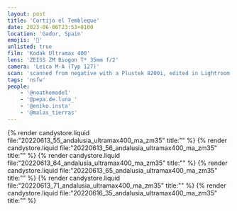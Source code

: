```yaml
---
layout: post
title: 'Cortijo el Tembleque'
date: 2023-06-06T23:53+0100
location: 'Gador, Spain'
emojis: '🔞'
unlisted: true
film: 'Kodak Ultramax 400'
lens: 'ZEISS ZM Biogon T* 35mm f/2'
camera: 'Leica M-A (Typ 127)'
scan: 'scanned from negative with a Plustek 8200i, edited in Lightroom'
tags: 'nsfw'
people: 
    - '@noathemodel'
    - '@pepa.de.luna_'
    - '@eniko.insta'
    - '@malas_tierras'
---
```


{% render candystore.liquid file:"20220613_55_andalusia_ultramax400_ma_zm35" title:"" %}
{% render candystore.liquid file:"20220613_56_andalusia_ultramax400_ma_zm35" title:"" %}
{% render candystore.liquid file:"20220613_64_andalusia_ultramax400_ma_zm35" title:"" %}
{% render candystore.liquid file:"20220613_65_andalusia_ultramax400_ma_zm35" title:"" %}
{% render candystore.liquid file:"20220613_71_andalusia_ultramax400_ma_zm35" title:"" %}
{% render candystore.liquid file:"20220616_35_andalusia_ultramax400_ma_zm35" title:"" %}